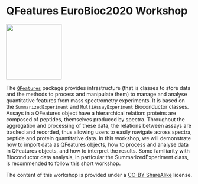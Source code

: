 # QFeatures EuroBioc2020 Workshop

<img
src="https://raw.githubusercontent.com/rformassspectrometry/stickers/master/QFeatures/QFeatures.png"
height="150">


The
[`QFeatures`](https://rformassspectrometry.github.io/QFeatures/articles/QFeatures.html)
package provides infrastructure (that is classes to store data and the
methods to process and manipulate them) to manage and analyse
quantitative features from mass spectrometry experiments. It is based
on the `SummarizedExperiment` and `MultiAssayExperiment` Bioconductor
classes. Assays in a QFeatures object have a hierarchical relation:
proteins are composed of peptides, themselves produced by
spectra. Throughout the aggregation and processing of these data, the
relations between assays are tracked and recorded, thus allowing users
to easily navigate across spectra, peptide and protein quantitative
data. In this workshop, we will demonstrate how to import data as
QFeatures objects, how to process and analyse data in QFeatures
objects, and how to interpret the results.  Some familiarity with
Bioconductor data analysis, in particular the SummarizedExperiment
class, is recommended to follow this short workshop.

The content of this workshop is provided under a [CC-BY
ShareAlike](https://creativecommons.org/licenses/by-sa/2.0/) license.
